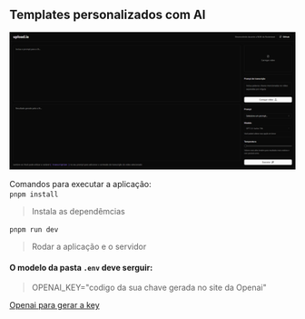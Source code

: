 ## Templates personalizados com AI

<div align="center">
  <img src="./assets/preview.png">
</div>

Comandos para executar a aplicação:
<br>
`
pnpm install
`
> Instala as dependêmcias

`
pnpm run dev
`

> Rodar a aplicação e o servidor

#### O modelo da pasta `.env` deve serguir:


> OPENAI_KEY="codigo da sua chave gerada no site da Openai"

[Openai para gerar a key](https://platform.openai.com/overview)
